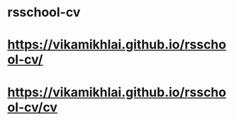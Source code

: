 # rsschool-cv
# https://vikamikhlai.github.io/rsschool-cv/
# https://vikamikhlai.github.io/rsschool-cv/cv

